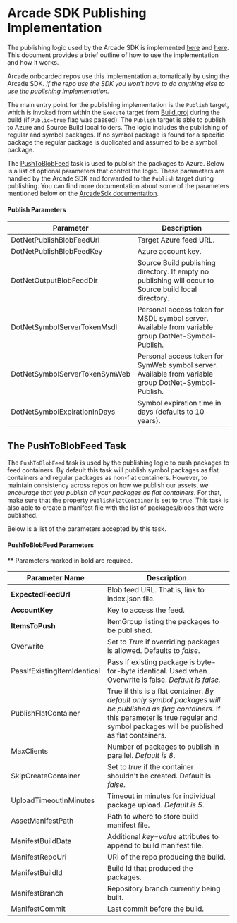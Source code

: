 # Arcade SDK Publishing Implementation

The publishing logic used by the Arcade SDK is implemented [here](../src/Microsoft.DotNet.Arcade.Sdk/tools/Publishing.proj) and [here](../src/Microsoft.DotNet.Build.Tasks.Feed). This document provides a brief outline of how to use the implementation and how it works.

Arcade onboarded repos use this implementation automatically by using the Arcade SDK. *If the repo use the SDK you won't have to do anything else to use the publishing implementation.*

The main entry point for the publishing implementation is the `Publish` target, which is invoked from within the `Execute` target from [Build.proj](../../src/Microsoft.DotNet.Arcade.Sdk/tools/Build.proj) during the build (if `Public=true` flag was passed). The `Publish` target is able to publish to Azure and Source Build local folders. The logic includes the publishing of regular and symbol packages. If no symbol package is found for a specific package the regular package is duplicated and assumed to be a symbol package.

The [PushToBlobFeed](../../src/Microsoft.DotNet.Build.Tasks.Feed/src/PushToBlobFeed.cs) task is used to publish the packages to Azure. Below is a list of optional parameters that control the logic. These parameters are handled by the Arcade SDK and forwarded to the `Publish` target during publishing. You can find more documentation about some of the parameters mentioned below on the [ArcadeSdk documentation](../ArcadeSdk.md).

#### Publish Parameters

| Parameter                     | Description                                                  |
| ----------------------------- | ------------------------------------------------------------ |
| DotNetPublishBlobFeedUrl      | Target Azure feed URL.                                       |
| DotNetPublishBlobFeedKey      | Azure account key.                                           |
| DotNetOutputBlobFeedDir       | Source Build publishing directory. If empty no publishing will occur to Source build local directory. |
| DotNetSymbolServerTokenMsdl   | Personal access token for MSDL symbol server. Available from variable group DotNet-Symbol-Publish. |
| DotNetSymbolServerTokenSymWeb | Personal access token for SymWeb symbol server. Available from variable group DotNet-Symbol-Publish. |
| DotNetSymbolExpirationInDays  | Symbol expiration time in days (defaults to 10 years).       |



## The PushToBlobFeed Task

The `PushToBlobFeed` task is used by the publishing logic to push packages to feed containers. By default this task will publish symbol packages as flat containers and regular packages as non-flat containers. However, to maintain consistency across repos on how we publish our assets, *we encourage that you publish all your packages as flat containers*. For that, make sure that the property `PublishFlatContainer` is set to `true`. This task is also able to create a manifest file with the list of packages/blobs that were published.

Below is a list of the parameters accepted by this task.

#### PushToBlobFeed Parameters

** Parameters marked in bold are required.

| Parameter Name              | Description                                                  |
| --------------------------- | ------------------------------------------------------------ |
| **ExpectedFeedUrl**         | Blob feed URL. That is, link to index.json file.             |
| **AccountKey**              | Key to access the feed.                                      |
| **ItemsToPush**             | ItemGroup listing the packages to be published.              |
| Overwrite                   | Set to *True* if overriding packages is allowed. Defaults to *false*. |
| PassIfExistingItemIdentical | Pass if existing package is byte-for-byte identical. Used when Overwrite is false. *Default is false.* |
| PublishFlatContainer        | True if this is a flat container. *By default only symbol packages will be published as flag containers.* If this parameter is true regular and symbol packages will be published as flat containers. |
| MaxClients                  | Number of packages to publish in parallel. *Default is 8*.   |
| SkipCreateContainer         | Set to *true* if the container shouldn't be created. Default is *false*. |
| UploadTimeoutInMinutes      | Timeout in minutes for individual package upload. *Default is 5*. |
| AssetManifestPath           | Path to where to store build manifest file.                  |
| ManifestBuildData           | Additional *key=value* attributes to append to build manifest file. |
| ManifestRepoUri             | URI of the repo producing the build.                         |
| ManifestBuildId             | Build Id that produced the packages.                         |
| ManifestBranch              | Repository branch currently being built.                     |
| ManifestCommit              | Last commit before the build.                                |
